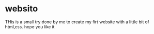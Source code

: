 # websito
THis is a small try done by me to create my firt website with a little bit of html,css.
hope you like it
